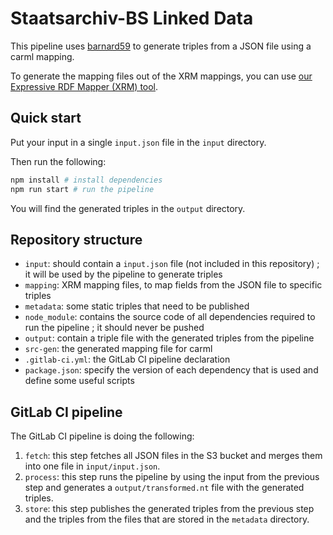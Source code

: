 # Staatsarchiv-BS Linked Data

This pipeline uses [barnard59](https://github.com/zazuko/barnard59) to generate triples from a JSON file using a carml mapping.

To generate the mapping files out of the XRM mappings, you can use [our Expressive RDF Mapper (XRM) tool](https://github.com/zazuko/expressive-rdf-mapper#installation-instructions).

## Quick start

Put your input in a single `input.json` file in the `input` directory.

Then run the following:

```sh
npm install # install dependencies
npm run start # run the pipeline
```

You will find the generated triples in the `output` directory.

## Repository structure

- `input`: should contain a `input.json` file (not included in this repository) ; it will be used by the pipeline to generate triples
- `mapping`: XRM mapping files, to map fields from the JSON file to specific triples
- `metadata`: some static triples that need to be published
- `node_module`: contains the source code of all dependencies required to run the pipeline ; it should never be pushed
- `output`: contain a triple file with the generated triples from the pipeline
- `src-gen`: the generated mapping file for carml
- `.gitlab-ci.yml`: the GitLab CI pipeline declaration
- `package.json`: specify the version of each dependency that is used and define some useful scripts

## GitLab CI pipeline

The GitLab CI pipeline is doing the following:

1. `fetch`: this step fetches all JSON files in the S3 bucket and merges them into one file in `input/input.json`.
2. `process`: this step runs the pipeline by using the input from the previous step and generates a `output/transformed.nt` file with the generated triples.
3. `store`: this step publishes the generated triples from the previous step and the triples from the files that are stored in the `metadata` directory.
